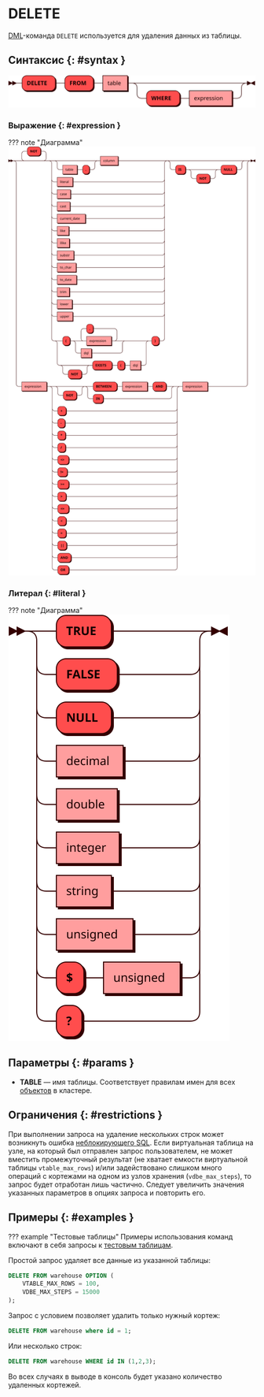 # DELETE

[DML](dml.md)-команда `DELETE` используется для удаления данных из таблицы.

## Синтаксис {: #syntax }

![Delete](../../images/ebnf/delete.svg)

### Выражение {: #expression }

??? note "Диаграмма"
    ![Expression](../../images/ebnf/expression.svg)

### Литерал {: #literal }

??? note "Диаграмма"
    ![Literal](../../images/ebnf/literal.svg)

## Параметры {: #params }

* **TABLE** — имя таблицы. Соответствует правилам имен для всех [объектов](object.md)
  в кластере.

## Ограничения {: #restrictions }

При выполнении запроса на удаление нескольких строк может возникнуть
ошибка [неблокирующего SQL](non_block.md). Если виртуальная таблица на
узле, на который был отправлен запрос пользователем, не может вместить
промежуточный результат (не хватает емкости виртуальной таблицы
`vtable_max_rows`) и/или задействовано слишком много операций с
кортежами на одном из узлов хранения (`vdbe_max_steps`), то запрос
будет отработан лишь частично. Следует увеличить значения указанных
параметров в опциях запроса и повторить его.

## Примеры {: #examples }

??? example "Тестовые таблицы"
    Примеры использования команд включают в себя запросы к [тестовым
    таблицам](../legend.md).

Простой запрос удаляет все данные из указанной таблицы:

```sql
DELETE FROM warehouse OPTION (
    VTABLE_MAX_ROWS = 100,
    VDBE_MAX_STEPS = 15000
);
```

Запрос с условием позволяет удалить только нужный кортеж:

```sql
DELETE FROM warehouse where id = 1;
```

Или несколько строк:

```sql
DELETE FROM warehouse WHERE id IN (1,2,3);
```

Во всех случаях в выводе в консоль будет указано количество удаленных кортежей.
